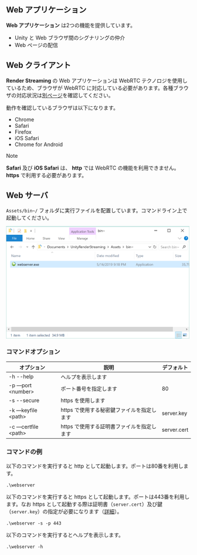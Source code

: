 ## Web アプリケーション

**Web アプリケーション** は2つの機能を提供しています。

- Unity と Web ブラウザ間のシグナリングの仲介
- Web ページの配信

## Web クライアント

**Render Streaming** の Web アプリケーションは WebRTC テクノロジを使用しているため、ブラウザが WebRTC に対応している必要があります。各種ブラウザの対応状況は[別ページ](https://caniuse.com/#search=webrtc)を確認してください。

動作を確認しているブラウザは以下になります。

- Chrome
- Safari
- Firefox
- iOS Safari
- Chrome for Android

> [!NOTE]
> **Safari** 及び **iOS Safari** は、 **http** では WebRTC の機能を利用できません。 **https** で利用する必要があります。

## Web サーバ

`Assets/bin~/` フォルダに実行ファイルを配置しています。コマンドライン上で起動してください。

<img src="../images/launch_webserver_explorer.png" width=500 align=center>

### コマンドオプション

|オプション|説明|デフォルト|
|-------|-----|-------|
|-h --help|ヘルプを表示します||
|-p —port \<number\>|ポート番号を指定します|80|
|-s --secure|https を使用します||
|-k —keyfile \<path\>|https で使用する秘密鍵ファイルを指定します|server.key|
|-c —certfile \<path\>|https で使用する証明書ファイルを指定します|server.cert|

### コマンドの例

以下のコマンドを実行すると http として起動します。ポートは80番を利用します。

```shell
.\webserver
```

以下のコマンドを実行すると https として起動します。ポートは443番を利用します。なお https として起動する際は証明書（`server.cert`）及び鍵（`server.key`）の指定が必要になります（[詳細](../en/https.md)）。

```shell
.\webserver -s -p 443
```

以下のコマンドを実行するとヘルプを表示します。

```shell
.\webserver -h
```
